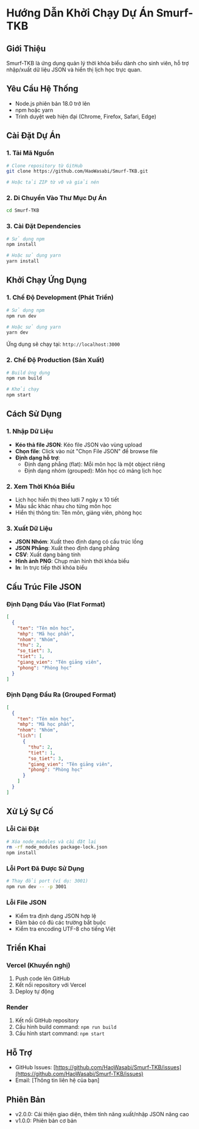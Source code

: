 # Hướng Dẫn Khởi Chạy Dự Án Smurf-TKB

## Giới Thiệu
Smurf-TKB là ứng dụng quản lý thời khóa biểu dành cho sinh viên, hỗ trợ nhập/xuất dữ liệu JSON và hiển thị lịch học trực quan.

## Yêu Cầu Hệ Thống
- Node.js phiên bản 18.0 trở lên
- npm hoặc yarn
- Trình duyệt web hiện đại (Chrome, Firefox, Safari, Edge)

## Cài Đặt Dự Án

### 1. Tải Mã Nguồn
```bash
# Clone repository từ GitHub
git clone https://github.com/HaoWasabi/Smurf-TKB.git

# Hoặc tải ZIP từ v0 và giải nén
```

### 2. Di Chuyển Vào Thư Mục Dự Án
```bash
cd Smurf-TKB
```

### 3. Cài Đặt Dependencies
```bash
# Sử dụng npm
npm install

# Hoặc sử dụng yarn
yarn install
```

## Khởi Chạy Ứng Dụng

### 1. Chế Độ Development (Phát Triển)
```bash
# Sử dụng npm
npm run dev

# Hoặc sử dụng yarn
yarn dev
```

Ứng dụng sẽ chạy tại: `http://localhost:3000`

### 2. Chế Độ Production (Sản Xuất)
```bash
# Build ứng dụng
npm run build

# Khởi chạy
npm start
```

## Cách Sử Dụng

### 1. Nhập Dữ Liệu
- **Kéo thả file JSON**: Kéo file JSON vào vùng upload
- **Chọn file**: Click vào nút "Chọn File JSON" để browse file
- **Định dạng hỗ trợ**: 
  - Định dạng phẳng (flat): Mỗi môn học là một object riêng
  - Định dạng nhóm (grouped): Môn học có mảng lịch học

### 2. Xem Thời Khóa Biểu
- Lịch học hiển thị theo lưới 7 ngày x 10 tiết
- Màu sắc khác nhau cho từng môn học
- Hiển thị thông tin: Tên môn, giảng viên, phòng học

### 3. Xuất Dữ Liệu
- **JSON Nhóm**: Xuất theo định dạng có cấu trúc lồng
- **JSON Phẳng**: Xuất theo định dạng phẳng
- **CSV**: Xuất dạng bảng tính
- **Hình ảnh PNG**: Chụp màn hình thời khóa biểu
- **In**: In trực tiếp thời khóa biểu

## Cấu Trúc File JSON

### Định Dạng Đầu Vào (Flat Format)
```json
[
  {
    "ten": "Tên môn học",
    "mhp": "Mã học phần",
    "nhom": "Nhóm",
    "thu": 2,
    "so_tiet": 3,
    "tiet": 1,
    "giang_vien": "Tên giảng viên",
    "phong": "Phòng học"
  }
]
```

### Định Dạng Đầu Ra (Grouped Format)
```json
[
  {
    "ten": "Tên môn học",
    "mhp": "Mã học phần", 
    "nhom": "Nhóm",
    "lich": [
      {
        "thu": 2,
        "tiet": 1,
        "so_tiet": 3,
        "giang_vien": "Tên giảng viên",
        "phong": "Phòng học"
      }
    ]
  }
]
```

## Xử Lý Sự Cố

### Lỗi Cài Đặt
```bash
# Xóa node_modules và cài đặt lại
rm -rf node_modules package-lock.json
npm install
```

### Lỗi Port Đã Được Sử Dụng
```bash
# Thay đổi port (ví dụ: 3001)
npm run dev -- -p 3001
```

### Lỗi File JSON
- Kiểm tra định dạng JSON hợp lệ
- Đảm bảo có đủ các trường bắt buộc
- Kiểm tra encoding UTF-8 cho tiếng Việt

## Triển Khai

### Vercel (Khuyến nghị)
1. Push code lên GitHub
2. Kết nối repository với Vercel
3. Deploy tự động

### Render
1. Kết nối GitHub repository
2. Cấu hình build command: `npm run build`
3. Cấu hình start command: `npm start`

## Hỗ Trợ
- GitHub Issues: [https://github.com/HaoWasabi/Smurf-TKB/issues](https://github.com/HaoWasabi/Smurf-TKB/issues)
- Email: [Thông tin liên hệ của bạn]

## Phiên Bản
- v2.0.0: Cải thiện giao diện, thêm tính năng xuất/nhập JSON nâng cao
- v1.0.0: Phiên bản cơ bản
